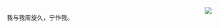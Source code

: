 <img align="right" src="https://github-readme-stats.vercel.app/api?username=theromin&show_icons=true&hide_title=true" />

　　我与我周旋久，宁作我。
